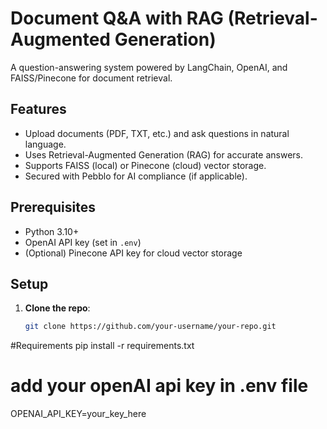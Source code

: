 

# Document Q&A with RAG (Retrieval-Augmented Generation)

A question-answering system powered by LangChain, OpenAI, and FAISS/Pinecone for document retrieval.

## Features
- Upload documents (PDF, TXT, etc.) and ask questions in natural language.
- Uses Retrieval-Augmented Generation (RAG) for accurate answers.
- Supports FAISS (local) or Pinecone (cloud) vector storage.
- Secured with Pebblo for AI compliance (if applicable).

## Prerequisites
- Python 3.10+
- OpenAI API key (set in `.env`)
- (Optional) Pinecone API key for cloud vector storage

## Setup
1. **Clone the repo**:
   ```bash
   git clone https://github.com/your-username/your-repo.git

#Requirements 
pip install -r requirements.txt
# add your openAI api key in .env file 
OPENAI_API_KEY=your_key_here




